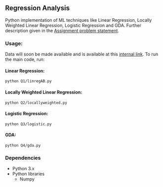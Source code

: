 ## Regression Analysis

Python implementation of ML techniques like Linear Regression, Locally Weighted Linear Regression, Logistic Regression and GDA. Further description given in the [Assignment problem statement](https://github.com/udayinbiswas/ML_Regression/blob/master/Assignment_1.pdf).

### Usage:
Data will soon be made available and is available at this [internal link](http://www.cse.iitd.ac.in/~parags/teaching/2018/col774/assignments/ass1/ass1_data.zip). To run the main code, run:
#### Linear Regression:
`python Q1/linregAB.py`
#### Locally Weighted Linear Regression:
`python Q2/locallyweighted.py`
#### Logistic Regression:
`python Q3/logistic.py`
#### GDA:
`python Q4/gda.py`

### Dependencies

* Python 3.x
* Python libraries
  * Numpy
  

  


